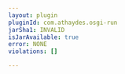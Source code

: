 ```yaml
---
layout: plugin
pluginId: com.athaydes.osgi-run
jarSha1: INVALID
isJarAvailable: true
error: NONE
violations: []

---
```


